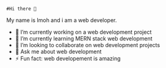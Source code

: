     
    #Hi there 👋
    
My name is Imoh and i am a web developer.

- 🔭 I’m currently working on a web development project
- 🌱 I’m currently learning MERN stack web development
- 👯 I’m looking to collaborate on web development projects
- 💬 Ask me about web development
- ⚡ Fun fact: web developement is amazing
<!--
**mohuwem/mohuwem** is a ✨ _special_ ✨ repository because its `README.md` (this file) appears on your GitHub profile.

Here are some ideas to get you started:

- 🔭 I’m currently working on ...
- 🌱 I’m currently learning ...
- 👯 I’m looking to collaborate on ...
- 🤔 I’m looking for help with ...
- 💬 Ask me about ...
- 📫 How to reach me: ...
- 😄 Pronouns: ...
- ⚡ Fun fact: ...
-->
